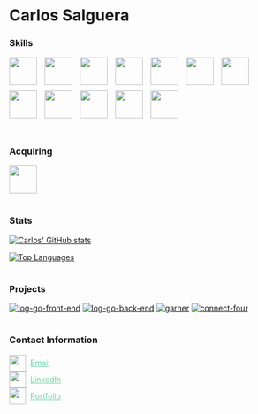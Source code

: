 # Carlos Salguera

### Skills

<img src="https://cdn.jsdelivr.net/gh/devicons/devicon/icons/javascript/javascript-original.svg" width="50px" style="padding-right:10px; padding-bottom:10px;" />
<img src="https://cdn.jsdelivr.net/gh/devicons/devicon/icons/typescript/typescript-original.svg" width="50px" style="padding-right:10px; padding-bottom:10px;" />
<img src="https://cdn.jsdelivr.net/gh/devicons/devicon/icons/react/react-original.svg" width="50px" style="padding-right:10px; padding-bottom:10px;" />
<img src="https://cdn.jsdelivr.net/gh/devicons/devicon/icons/nodejs/nodejs-original.svg" width="50px" style="padding-right:10px; padding-bottom:10px;" />
<img src="https://cdn.jsdelivr.net/gh/devicons/devicon/icons/express/express-original.svg" width="50px" style="padding-right:10px; padding-bottom:10px;" />
<img src="https://cdn.jsdelivr.net/gh/devicons/devicon/icons/mongodb/mongodb-original.svg" width="50px" style="padding-right:10px; padding-bottom:10px;" />
<img src="https://i.imgur.com/qfArKK8.png" width="50px" style="padding-right:10px; padding-bottom:10px;" />
<img src="https://cdn.jsdelivr.net/gh/devicons/devicon/icons/postgresql/postgresql-original.svg" width="50px" style="padding-right:10px; padding-bottom:10px;" />
<img src="https://cdn.jsdelivr.net/gh/devicons/devicon/icons/sequelize/sequelize-original.svg" width="50px" style="padding-right:10px; padding-bottom:10px;" />
<img src="https://cdn.jsdelivr.net/gh/devicons/devicon/icons/html5/html5-original.svg" width="50px" style="padding-right:10px; padding-bottom:10px;" />
<img src="https://cdn.jsdelivr.net/gh/devicons/devicon/icons/css3/css3-original.svg" width="50px" style="padding-right:10px; padding-bottom:10px;" />
<img src="https://cdn.jsdelivr.net/gh/devicons/devicon/icons/bash/bash-original.svg" width="50px" style="padding-right:10px; padding-bottom:10px;" />
<br />

#

### Acquiring

<img src="https://cdn.jsdelivr.net/gh/devicons/devicon/icons/java/java-original.svg" width="50px"/>

#

### Stats

[![Carlos' GitHub stats](https://github-readme-stats.vercel.app/api?username=csalguera&hide=stars,issues&count_private=true&show_icons=true&theme=synthwave)](https://github.com/csalguera/github-readme-stats)

[![Top Languages](https://github-readme-stats.vercel.app/api/top-langs/?username=csalguera&langs_count=10&layout=compact&count_private=true&theme=synthwave)](https://github.com/csalguera/github-readme-stats)

#

### Projects

[![log-go-front-end](https://github-readme-stats.vercel.app/api/pin/?username=csalguera&repo=log-go-front-end&theme=synthwave)](https://github.com/csalguera/log-go-front-end) [![log-go-back-end](https://github-readme-stats.vercel.app/api/pin/?username=csalguera&repo=log-go-back-end&theme=synthwave)](https://github.com/csalguera/log-go-back-end) [![garner](https://github-readme-stats.vercel.app/api/pin/?username=csalguera&repo=garner&theme=synthwave)](https://github.com/csalguera/garner) [![connect-four](https://github-readme-stats.vercel.app/api/pin/?username=csalguera&repo=connect-four&theme=synthwave)](https://github.com/csalguera/connect-four)

#

### Contact Information

<div style="display: flex; align-items: center;">
  <img src="https://i.imgur.com/66I52fG.png" width="30px"/>
  <a href="mailto:carlos.e.salguera@gmail.com" style="margin-left: 8px; color: #6ad5a8;">Email</a>
</div>

<div style="display: flex; align-items: center;">
  <img src="https://i.imgur.com/59N1LTh.png" width="30px"/>
  <a href="https://www.linkedin.com/in/carlos-salguera/" style="margin-left: 8px; color: #6ad5a8;">LinkedIn</a>
</div>

<div style="display: flex; align-items: center;">
  <img src="https://i.imgur.com/OgNiXXo.png" width="30px"/>
  <a href="https://csalguera-portfolio.netlify.app/" style="margin-left: 8px; color: #6ad5a8;">Portfolio</a>
</div>
